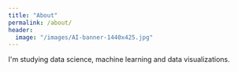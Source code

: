 ```yaml
---
title: "About"
permalink: /about/
header:
  image: "/images/AI-banner-1440x425.jpg"
---
```


I'm studying data science, machine learning and data visualizations.

